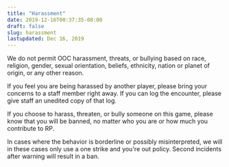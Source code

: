 ```yaml
---
title: "Harassment"
date: 2019-12-16T00:37:35-08:00
draft: false
slug: harassment
lastupdated: Dec 16, 2019
---
```


We do not permit OOC harassment, threats, or bullying based on race, religion, gender, sexual orientation, beliefs, ethnicity, nation or planet of origin, or any other reason.

If you feel you are being harassed by another player, please bring your concerns to a staff member right away. If you can log the encounter, please give staff an unedited copy of that log.

If you choose to harass, threaten, or bully someone on this game, please know that you will be banned, no matter who you are or how much you contribute to RP.

In cases where the behavior is borderline or possibly misinterpreted, we will in these cases only use a one strike and you're out policy. Second incidents after warning will result in a ban.